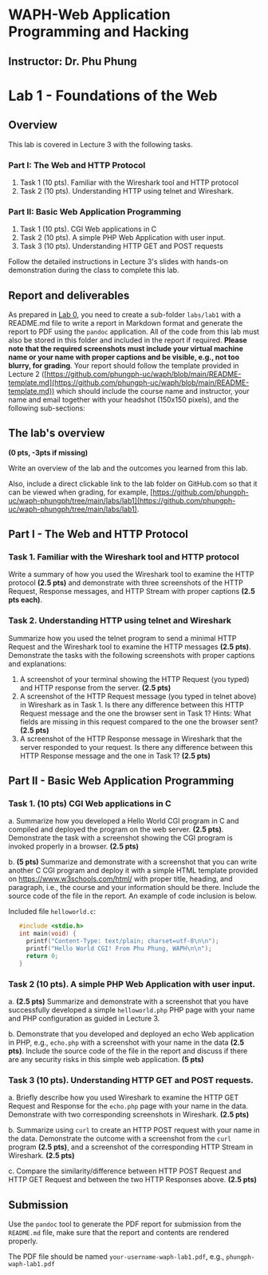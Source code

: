 # WAPH-Web Application Programming and Hacking

## Instructor: Dr. Phu Phung

# Lab 1 - Foundations of the Web 

## Overview 

This lab is covered in Lecture 3 with the following tasks.

### Part I: The Web and HTTP Protocol

   1. Task 1 (10 pts). Familiar with the Wireshark tool and HTTP protocol
   2. Task 2 (10 pts). Understanding HTTP using telnet and Wireshark.

### Part II: Basic Web Application Programming

   1. Task 1 (10 pts). CGI Web applications in C
   2. Task 2 (10 pts). A simple PHP Web Application with user input.
   3. Task 3 (10 pts). Understanding HTTP GET and POST requests

Follow the detailed instructions in Lecture 3's slides with hands-on demonstration during the class to complete this lab.

## Report and deliverables

As prepared in [Lab 0](../lab0), you need to create a sub-folder `labs/lab1` with a README.md file to write a report in Markdown format and generate the report to PDF using the `pandoc` application. All of the code from this lab must also be stored in this folder and included in the report if required. **Please note that the required screenshots must include your virtual machine name or your name with proper captions and be visible, e.g., not too blurry, for grading**. Your report should follow the template provided in Lecture 2 ([https://github.com/phungph-uc/waph/blob/main/README-template.md](https://github.com/phungph-uc/waph/blob/main/README-template.md)) which should include the course name and instructor, your name and email together with your headshot (150x150 pixels), and the following sub-sections:

## The lab's overview

**(0 pts, -3pts if missing)**

Write an overview of the lab and the outcomes you learned from this lab.

Also, include a direct clickable link to the lab folder on GitHub.com so that it can be viewed when grading, for example,  [https://github.com/phungph-uc/waph-phungph/tree/main/labs/lab1](https://github.com/phungph-uc/waph-phungph/tree/main/labs/lab1).


## Part I - The Web and HTTP Protocol

### Task 1. Familiar with the Wireshark tool and HTTP protocol

Write a summary of how you used the Wireshark tool to examine the HTTP protocol **(2.5 pts)** and demonstrate with three screenshots of the HTTP Request, Response messages, and HTTP Stream with proper captions **(2.5 pts each)**.   

### Task 2. Understanding HTTP using telnet and Wireshark

Summarize how you used the telnet program to send a minimal HTTP Request and the Wireshark tool to examine the HTTP messages **(2.5 pts)**. Demonstrate the tasks with the following screenshots with proper captions and explanations:

  1. A screenshot of your terminal showing the HTTP Request (you typed) and HTTP response from the server. **(2.5 pts)**
  2. A screenshot of the HTTP Request message (you typed in telnet above) in Wireshark as in Task 1. Is there any difference between this HTTP Request message and the one the browser sent in Task 1? Hints: What fields are missing in this request compared to the one the browser sent? **(2.5 pts)**
  3. A screenshot of the HTTP Response message in Wireshark that the server responded to your request. Is there any difference between this HTTP Response message and the one in Task 1? **(2.5 pts)**

## Part II - Basic Web Application Programming

###   Task 1. (10 pts) CGI Web applications in C

   a. Summarize how you developed a Hello World CGI program in C and compiled and deployed the program on the web server.  **(2.5 pts)**. Demonstrate the task with a screenshot showing the CGI program is invoked properly in a browser. **(2.5 pts)**
   
   b. **(5 pts)** Summarize and demonstrate with a screenshot that you can write another C CGI program and deploy it with a simple HTML template provided on https://www.w3schools.com/html/ with proper title, heading, and paragraph, i.e., the course and your information should be there. Include the source code of the file in the report. An example of code inclusion is below.
   
   Included file `helloworld.c`:
   ```C
      #include <stdio.h>
      int main(void) {
        printf("Content-Type: text/plain; charset=utf-8\n\n");
        printf("Hello World CGI! From Phu Phung, WAPH\n\n");
        return 0;
      }
   ```

###  Task 2 (10 pts). A simple PHP Web Application with user input.

a. **(2.5 pts)** Summarize and demonstrate with a screenshot that you have successfully developed a simple `helloworld.php` PHP page with your name and PHP configuration as guided in Lecture 3. 

b. Demonstrate that you developed and deployed an echo Web application in PHP, e.g., `echo.php` with a screenshot with your name in the data **(2.5 pts)**. Include the source code of the file in the report and discuss if there are any security risks in this simple web application. **(5 pts)**

### Task 3 (10 pts). Understanding HTTP GET and POST requests.

a. Briefly describe how you used Wireshark to examine the HTTP GET Request and Response for the `echo.php` page with your name in the data. Demonstrate with two corresponding screenshots in Wireshark. **(2.5 pts)**

b. Summarize using `curl` to create an HTTP POST request with your name in the data. Demonstrate the outcome with a screenshot from the `curl` program **(2.5 pts)**, and a screenshot of the corresponding HTTP Stream in Wireshark. **(2.5 pts)**

c. Compare the similarity/difference between HTTP POST Request and HTTP GET Request and between the two HTTP Responses above. **(2.5 pts)**    

## Submission

Use the `pandoc` tool to generate the PDF report for submission from the `README.md` file, make sure that the report and contents are rendered properly.

The PDF file should be named `your-username-waph-lab1.pdf`, e.g., `phungph-waph-lab1.pdf` 
